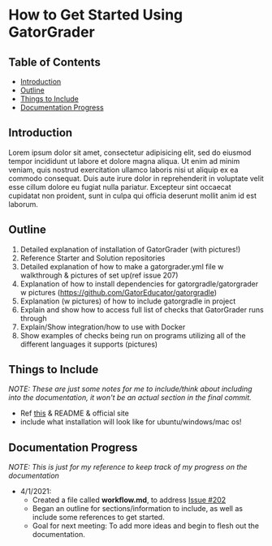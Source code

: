 # How to Get Started Using GatorGrader

## Table of Contents
* [Introduction](#introduction)
* [Outline](#outline)
* [Things to Include](#things-to-include)
* [Documentation Progress](#documentation-progress)

## Introduction

Lorem ipsum dolor sit amet, consectetur adipisicing elit, sed do eiusmod tempor incididunt ut labore et dolore magna aliqua. Ut enim ad minim veniam, quis nostrud exercitation ullamco laboris nisi ut aliquip ex ea commodo consequat. Duis aute irure dolor in reprehenderit in voluptate velit esse cillum dolore eu fugiat nulla pariatur. Excepteur sint occaecat cupidatat non proident, sunt in culpa qui officia deserunt mollit anim id est laborum.

## Outline
1. Detailed explanation of installation of GatorGrader (with pictures!)
2. Reference Starter and Solution repositories
3. Detailed explanation of how to make a gatorgrader.yml file w walkthrough & pictures of set up(ref issue 207)
4. Explanation of how to install dependencies for gatorgradle/gatorgrader w pictures (https://github.com/GatorEducator/gatorgradle)
5. Explanation (w pictures) of how to include gatorgradle in project
6. Explain and show how to access full list of checks that GatorGrader runs through
7. Explain/Show integration/how to use with Docker
8. Show examples of checks being run on programs utilizing all of the different languages it supports (pictures)

## Things to Include
*NOTE: These are just some notes for me to include/think about including into the documentation, it won't be an actual section in the final commit.*

* Ref [this](https://saejinmh.com/projects/gatorgradle/) & README & official site
* include what installation will look like for ubuntu/windows/mac os!


## Documentation Progress
*NOTE: This is just for my reference to keep track of my progress on the documentation*

* 4/1/2021:
  - Created a file called **workflow.md**, to address [Issue #202](https://github.com/GatorEducator/gatorgrader/issues/202)
  - Began an outline for sections/information to include, as well as include some references to get started.
  - Goal for next meeting: To add more ideas and begin to flesh out the documentation.
